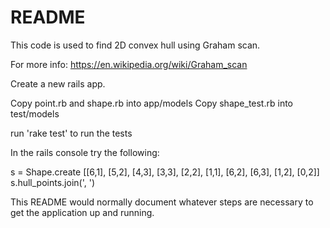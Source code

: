 # README

This code is used to find 2D convex hull using Graham scan.

For more info: https://en.wikipedia.org/wiki/Graham_scan

Create a new rails app.

Copy point.rb and shape.rb into app/models
Copy shape_test.rb into test/models

run 'rake test' to run the tests

In the rails console try the following:

s = Shape.create [[6,1], [5,2], [4,3], [3,3], [2,2], [1,1], [6,2], [6,3], [1,2], [0,2]]
s.hull_points.join(', ')

This README would normally document whatever steps are necessary to get the
application up and running.

